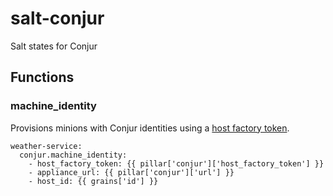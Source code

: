 # salt-conjur
Salt states for Conjur

## Functions
### machine_identity  
Provisions minions with Conjur identities using a [host factory token](https://developer.conjur.net/reference/services/host_factory/).
```
weather-service:
  conjur.machine_identity:
    - host_factory_token: {{ pillar['conjur']['host_factory_token'] }}
    - appliance_url: {{ pillar['conjur']['url'] }}
    - host_id: {{ grains['id'] }}
```